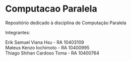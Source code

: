 # Computacao Paralela
Repositório dedicado à disciplina de Computação Paralela

Integrantes:

Erik Samuel Viana Hsu - RA 10403109  
Mateus Kenzo Iochimoto - RA 10400995  
Thiago Shihan Cardoso Toma - RA 10400764  
